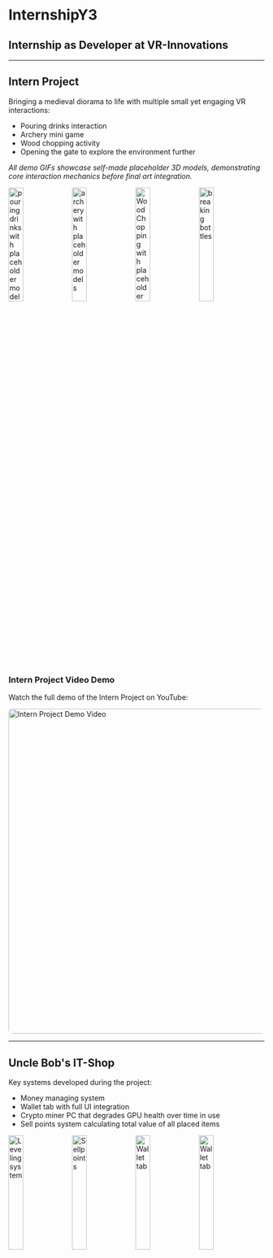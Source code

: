 # InternshipY3

## Internship as Developer at VR-Innovations

---

## Intern Project

Bringing a medieval diorama to life with multiple small yet engaging VR interactions:

- Pouring drinks interaction
- Archery mini game
- Wood chopping activity
- Opening the gate to explore the environment further

<p><em>All demo GIFs showcase self-made placeholder 3D models, demonstrating core interaction mechanics before final art integration.</em></p>

<div>
  <img src="Assets/InternProject/bottle02.gif" alt="pouring drinks with placeholder models" width="24%"/>
  <img src="Assets/InternProject/Archery.02.gif" alt="archery with placeholder models"width="24%"/>
  <img src="Assets/InternProject/axe.02.gif" alt="Wood Chopping with placeholder models" width="24%"/>
  <img src="Assets/InternProject/bottle03.gif" alt="breaking bottles" width="24%"/>
</div>

<h3>Intern Project Video Demo</h3>

<p>Watch the full demo of the Intern Project on YouTube:</p>

<a href="https://youtu.be/4tD2x0N-REA" target="_blank" rel="noopener noreferrer" style="text-decoration:none;">
  <img align = "center" src="Assets/InternProject/thumpnail.png" alt="Intern Project Demo Video" width="640" style="border-radius:8px; cursor:pointer;" />
</a>

---

## Uncle Bob's IT-Shop

Key systems developed during the project:

- Money managing system
- Wallet tab with full UI integration
- Crypto miner PC that degrades GPU health over time in use
- Sell points system calculating total value of all placed items

<div>
  <img src="Assets/UncleBob's-ITshop/LevelSystem.1.gif" alt="Leveling system" width="24%"/>
  <img src="Assets/UncleBob's-ITshop/SellPoint_01.gif" alt="Sellpoints" width="24%"/>
  <img src="Assets/UncleBob's-ITshop/WalletTab3.gif" alt="Wallet tab" width="24%"/>
  <img src="Assets/UncleBob's-ITshop/WalletTab3.gif" alt="Wallet tab" width="24%"/>
</div>
  

